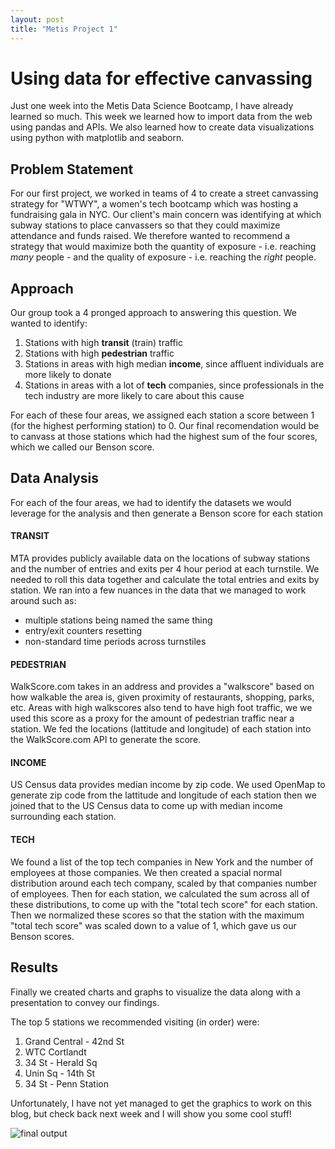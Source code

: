 ```yaml
---
layout: post
title: "Metis Project 1"
---
```

# Using data for effective canvassing

Just one week into the Metis Data Science Bootcamp, I have already learned so much. This week we learned how to import data 
from the web using pandas and APIs. We also learned how to create data visualizations using python with matplotlib and seaborn. 

## Problem Statement

For our first project, we worked in teams of 4 to create a street canvassing strategy for "WTWY", a women's tech bootcamp 
which was hosting a fundraising gala in NYC. Our client's main concern was identifying at which subway stations to place 
canvassers so that they could maximize attendance and funds raised. We therefore wanted to recommend a strategy that would 
maximize both the quantity of exposure - i.e. reaching *many* people - and the quality of exposure - i.e. reaching the *right* 
people. 

## Approach

Our group took a 4 pronged approach to answering this question. We wanted to identify:
1. Stations with high **transit** (train) traffic 
2. Stations with high **pedestrian** traffic 
3. Stations in areas with high median **income**, since affluent individuals are more likely to donate
4. Stations in areas with a lot of **tech** companies, since professionals in the tech industry are more likely to care about this cause

For each of these four areas, we assigned each station a score between 1 (for the highest performing station) to 0. Our final 
recomendation would be to canvass at those stations which had the highest sum of the four scores, which we called our Benson 
score.

## Data Analysis

For each of the four areas, we had to identify the datasets we would leverage for the analysis and then generate a Benson 
score for each station

#### TRANSIT
MTA provides publicly available data on the locations of subway stations and the number of entries and exits per 4 hour 
period at each turnstile. We needed to roll this data together and calculate the total entries and exits by station. We ran
into a few nuances in the data that we managed to work around such as:
- multiple stations being named the same thing
- entry/exit counters resetting
- non-standard time periods across turnstiles

#### PEDESTRIAN
WalkScore.com takes in an address and provides a "walkscore" based on how walkable the area is, given proximity of restaurants,
shopping, parks, etc. Areas with high walkscores also tend to have high foot traffic, we we used this score as a proxy for the 
amount of pedestrian traffic near a station. We fed the locations (lattitude and longitude) of each station into the 
WalkScore.com API to generate the score.

#### INCOME
US Census data provides median income by zip code. We used OpenMap to generate zip code from the lattitude and longitude of 
each station then we joined that to the US Census data to come up with median income surrounding each station.

#### TECH
We found a list of the top tech companies in New York and the number of employees at those companies. We then created a spacial
normal distribution around each tech company, scaled by that companies number of employees. Then for each station, we 
calculated the sum across all of these distributions, to come up with the "total tech score" for each station. Then we 
normalized these scores so that the station with the maximum "total tech score" was scaled down to a value of 1, which gave us
our Benson scores.

## Results

Finally we created charts and graphs to visualize the data along with a presentation to convey our findings. 

The top 5 stations we recommended visiting (in order) were:
1. Grand Central - 42nd St
2. WTC Cortlandt
3. 34 St - Herald Sq
4. Unin Sq - 14th St
5. 34 St - Penn Station

Unfortunately, I have not yet managed to get the graphics to work on this blog, but check back next week and I will 
show you some cool stuff!

![final output]({{https://github.com/gretta-mae-ferguson/gretta-mae-ferguson.github.io/blob/master/images/Screen%20Shot%202018-09-28%20at%202.58.49%20AM.png?raw=true}})
